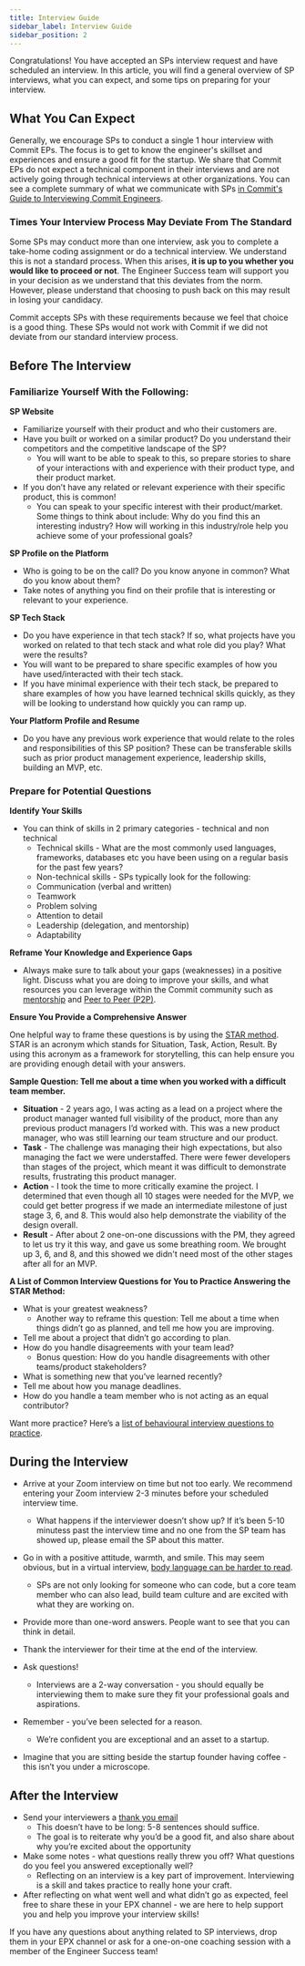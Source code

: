 ```yaml
---
title: Interview Guide
sidebar_label: Interview Guide
sidebar_position: 2
---
```


Congratulations! You have accepted an SPs interview request and have scheduled an interview.
In this article, you will find a general overview of SP interviews, what you can expect, and some tips on preparing for your interview.

## What You Can Expect

Generally, we encourage SPs to conduct a single 1 hour interview with Commit EPs. The focus is to get to know the engineer's skillset and experiences and ensure a good fit for the startup. We share that Commit EPs do not expect a technical component in their interviews and are not actively going through technical interviews at other organizations. You can see a complete summary of what we communicate with SPs [in Commit's Guide to Interviewing Commit Engineers](https://www.notion.so/A-Guide-to-Interviewing-Commit-Engineers-8d8e9f4441e74137b082d0b140bcb454).

### Times Your Interview Process May Deviate From The Standard

Some SPs may conduct more than one interview, ask you to complete a take-home coding assignment or do a technical interview. We understand this is not a standard process. When this arises, **it is up to you whether you would like to proceed or not**. The Engineer Success team will support you in your decision as we understand that this deviates from the norm. However, please understand that choosing to push back on this may result in losing your candidacy.

Commit accepts SPs with these requirements because we feel that choice is a good thing. These SPs would not work with Commit if we did not deviate from our standard interview process. 

## Before The Interview

### Familiarize Yourself With the Following:

**SP Website**

- Familiarize yourself with their product and who their customers are.
- Have you built or worked on a similar product? Do you understand their competitors and the competitive landscape of the SP? 
  - You will want to be able to speak to this, so prepare stories to share of your interactions with and experience with their product type, and their product market.
- If you don’t have any related or relevant experience with their specific product, this is common!
  - You can speak to your specific interest with their product/market. Some things to think about include: Why do you find this an interesting industry? How will working in this industry/role help you achieve some of your professional goals? 
  
**SP Profile on the Platform**

- Who is going to be on the call? Do you know anyone in common? What do you know about them? 
- Take notes of anything you find on their profile that is interesting or relevant to your experience. 
 
**SP Tech Stack**

- Do you have experience in that tech stack? If so, what projects have you worked on related to that tech stack and what role did you play? What were the results?
- You will want to be prepared to share specific examples of how you have used/interacted with their tech stack.  
- If you have minimal experience with their tech stack, be prepared to share examples of how you have learned technical skills quickly, as they will be looking to understand how quickly you can ramp up. 
 
**Your Platform Profile and Resume**

- Do you have any previous work experience that would relate to the roles and responsibilities of this SP position? These can be transferable skills such as prior product management experience, leadership skills, building an MVP, etc. 

### Prepare for Potential Questions

**Identify Your Skills**

- You can think of skills in 2 primary categories - technical and non technical
  - Technical skills - What are the most commonly used languages, frameworks, databases etc you have been using on a regular basis for the past few years?
  - Non-technical skills - SPs typically look for the following:
  - Communication (verbal and written)
  - Teamwork
  - Problem solving
  - Attention to detail
  - Leadership (delegation, and mentorship) 
  - Adaptability 

**Reframe Your Knowledge and Experience Gaps**

- Always make sure to talk about your gaps (weaknesses) in a positive light. Discuss what you are doing to improve your skills, and what resources you can leverage within the Commit community such as [mentorship](https://docs.commit.dev/contribute/mentorship) and [Peer to Peer (P2P)](https://app.commit.dev/p2p). 

**Ensure You Provide a Comprehensive Answer**

One helpful way to frame these questions is by using the [STAR method](https://careerkarma.com/blog/star-interview-method/). STAR is an acronym which stands for Situation, Task, Action, Result. By using this acronym as a framework for storytelling, this can help ensure you are providing enough detail with your answers.

**Sample Question: Tell me about a time when you worked with a difficult team member.**

- **Situation** - 2 years ago, I was acting as a lead on a project where the product manager wanted full visibility of the product, more than any previous product managers I’d worked with. This was a new product manager, who was still learning our team structure and our product.  
- **Task** - The challenge was managing their high expectations, but also managing the fact we were understaffed. There were fewer developers than stages of the project, which meant it was difficult to demonstrate results, frustrating this product manager. 
- **Action** - I took the time to more critically examine the project. I determined that even though all 10 stages were needed for the MVP, we could get better progress if we made an intermediate milestone of just stage 3, 6, and 8. This would also help demonstrate the viability of the design overall.
- **Result** - After about 2 one-on-one discussions with the PM, they agreed to let us try it this way, and gave us some breathing room. We brought up 3, 6, and 8, and this showed we didn't need most of the other stages after all for an MVP.
 
**A List of Common Interview Questions for You to Practice Answering the STAR Method:**

- What is your greatest weakness?
  - Another way to reframe this question: Tell me about a time when things didn’t go as planned, and tell me how you are improving. 
- Tell me about a project that didn’t go according to plan.
- How do you handle disagreements with your team lead?
  - Bonus question: How do you handle disagreements with other teams/product stakeholders?
- What is something new that you’ve learned recently?
- Tell me about how you manage deadlines. 
- How do you handle a team member who is not acting as an equal contributor?
 
Want more practice? Here’s a [list of behavioural interview questions to practice](https://resources.biginterview.com/blog/behavioral-interview-questions/).

## During the Interview

- Arrive at your Zoom interview on time but not too early. We recommend entering your Zoom interview 2-3 minutes before your scheduled interview time. 
  - What happens if the interviewer doesn’t show up? If it’s been 5-10 minutess past the interview time and no one from the SP team has showed up, please email the SP about this matter.  
- Go in with a positive attitude, warmth, and smile. This may seem obvious, but in a virtual interview, [body language can be harder to read](https://recruitingdaily.com/how-employers-can-read-virtual-body-language-while-hiring/).  
  - SPs are not only looking for someone who can code, but a core team member who can also lead, build team culture and are excited with what they are working on. 

- Provide more than one-word answers. People want to see that you can think in detail. 
- Thank the interviewer for their time at the end of the interview.  

- Ask questions! 
  - Interviews are a 2-way conversation - you should equally be interviewing them to make sure they fit your professional goals and aspirations. 
- Remember - you’ve been selected for a reason. 
  - We’re confident you are exceptional and an asset to a startup. 
- Imagine that you are sitting beside the startup founder having coffee - this isn’t you under a microscope.

## After the Interview

- Send your interviewers a [thank you email](https://www.algrim.co/264-thank-you-email-after-interview)
  - This doesn’t have to be long: 5-8 sentences should suffice.
  - The goal is to reiterate why you’d be a good fit, and also share about why you’re excited about the opportunity
- Make some notes - what questions really threw you off? What questions do you feel you answered exceptionally well?
  - Reflecting on an interview is a key part of improvement. Interviewing is a skill and takes practice to really hone your craft. 
- After reflecting on what went well and what didn’t go as expected, feel free to share these in your EPX channel - we are here to help support you and help you improve your interview skills! 

If you have any questions about anything related to SP interviews, drop them in your EPX channel or ask for a one-on-one coaching session with a member of the Engineer Success team!
